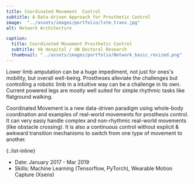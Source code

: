 ```yaml
---
title: Coordinated Movement  Control
subtitle: A Data-driven Approach for Prosthetic Control
image:  "../assets/images/portfolio/lstm_trans.jpg"
alt: Network Architecture

caption:
  title: Coordinated Movement Prosthetic Control
  subtitle: VA Hospital / UW Doctoral Research
  thumbnail: "../assets/images/portfolio/Network_basic_resized.png"
---
```


Lower limb amputation can be a huge impediment, not just for ones's mobility, but overall well-being. Prostheses alleviate the challenges but controlling a robotic limb in a intuitive way can be a challenge in its own. Current powered legs are mostly well suited for simple rhythmic tasks like flatground walking. 

Coordinated Movement is a new data-driven paradigm using whole-body coordination and examples of real-world movements for prosthesis control. It can very easiy handle complex and non-rhythmic real-world movements (like obstacle crossing). It is also a continuous control without explicit & awkward transition mechanisms to switch from one type of movement to another. 

  

{:.list-inline}
- Date: January 2017 - Mar 2019
- Skills: Machine Learning (Tensorflow, PyTorch), Wearable Motion Capture (Xsens)


